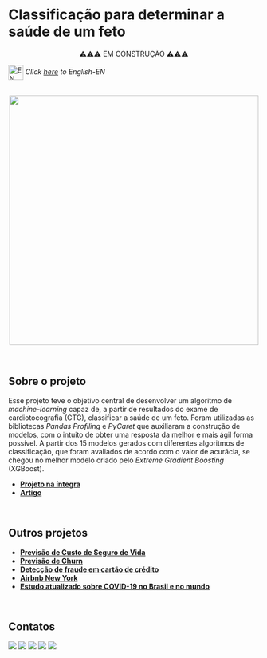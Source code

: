 # Classificação para determinar a saúde de um feto

<p align="center">
⚠️⚠️⚠️ EM CONSTRUÇÃO ⚠️⚠️⚠️
</p>

<img align="center" alt="EN" height="30" width="30" src="https://em-content.zobj.net/thumbs/120/whatsapp/326/flag-united-states_1f1fa-1f1f8.png"> _Click [here]() to English-EN_   
<br/>

<p align="center">
  <img src="https://blogger.googleusercontent.com/img/b/R29vZ2xl/AVvXsEjO9qqy4D2RVKMSPSaDN2W3dJQ9HF-mr2kYYOQRhSnunM9n2skHIHUgHVsz77ns0Biq8O1qewkSf_7-zW643m1gz8xlQyEDBTbrFoj9dRghLgqVhGC-5DfEvwDl5KBwXhGNVeTzaW8zYPCp95NCKGcZBVr_WwGtNCW9BUI5rksu6xEWqDw1WzD3BLVsV6o/s16000/gravida-01.png" height=500px>
</p>
<br/>

## Sobre o projeto
Esse projeto teve o objetivo central de desenvolver um algoritmo de _machine-learning_ capaz de, a partir de resultados do exame de cardiotocografia (CTG), classificar a saúde de um feto. Foram utilizadas as bibliotecas _Pandas Profiling_ e _PyCaret_ que auxiliaram a construção de modelos, com o intuito de obter uma resposta da melhor e mais ágil forma possível. A partir dos 15 modelos gerados com diferentes algoritmos de classificação, que foram avaliados de acordo com o valor de acurácia, se chegou no melhor modelo criado pelo _Extreme Gradient Boosting_ (XGBoost).

* **[Projeto na íntegra]()**
* **[Artigo]()**

<br/>

## Outros projetos

* **[Previsão de Custo de Seguro de Vida](https://github.com/raffaloffredo/life_insurance_price_prediction_portuguese)**
* **[Previsão de Churn](https://github.com/raffaloffredo/churn_prediction_portuguese)**
* **[Detecção de fraude em cartão de crédito](https://github.com/raffaloffredo/fraud_detection_portuguese)**
* **[Airbnb New York](https://github.com/raffaloffredo/airbnb_new_york_portuguese)**
* **[Estudo atualizado sobre COVID-19 no Brasil e no mundo](https://github.com/raffaloffredo/covid_2023_portuguese)**
<br/>

 ## Contatos
<div>
  <a href="https://www.linkedin.com/in/raffaela-loffredo/?locale=en_US" target="_blank"><img src="https://img.shields.io/badge/-LinkedIn-%230077B5?style=for-the-badge&logo=linkedin&logoColor=white" target="_blank"></a>
  <a href="https://sites.google.com/view/loffredo/" target="_blank"><img src="https://img.shields.io/badge/website-000000?style=for-the-badge&logo=About.me&logoColor=white"></a>
  <a href = "mailto:raffaloffredo@protonmail.com"><img src="https://img.shields.io/badge/ProtonMail-8B89CC?style=for-the-badge&logo=protonmail&logoColor=white" target="_blank"></a>
  <a href="https://instagram.com/loffredo.ds" target="_blank"><img src="https://img.shields.io/badge/-Instagram-%23E4405F?style=for-the-badge&logo=instagram&logoColor=white" target="_blank"></a>
  <a href="https://medium.com/@loffredo.ds" target="_blank"><img src="https://img.shields.io/badge/Medium-12100E?style=for-the-badge&logo=medium&logoColor=white"></a>
</div>

